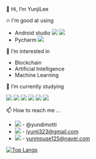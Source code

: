 👋 Hi, I’m YunjiLee



:fire: I'm good at using
- Android studio <img src="https://img.shields.io/badge/Java-ED1A3A?style=flat-square&logo=Java&logoColor=white"/> <img src="https://img.shields.io/badge/CSS3-1572B6?style=flat-square&logo=CSS3&logoColor=white"/>
- Pycharm <img src="https://img.shields.io/badge/Python-3776AB?style=flat-square&logo=Python&logoColor=white"/>



👀 I’m interested in
- Blockchain
- Artificial Intelligence
- Machine Learning



🌱 I’m currently studying

<!-- <img src="https://img.shields.io/badge/Firebase-FFCA28?style=flat-square&logo=firebase&logoColor=white"/> -->
<img src="https://img.shields.io/badge/Solidity-363636?style=flat-square&logo=Solidity&logoColor=white"/> <img src="https://img.shields.io/badge/React-61DAFB?style=flat-square&logo=React&logoColor=white"/> <img src="https://img.shields.io/badge/JavaScript-F7DF1E?style=flat-square&logo=JavaScript&logoColor=black"/> <img src="https://img.shields.io/badge/Unity-FFFFFF?style=flat-square&logo=Unity&logoColor=black"/> <img src="https://img.shields.io/badge/Django-092E20?style=flat-square&logo=Django&logoColor=white"/> <img src="https://img.shields.io/badge/firebase-FFCA28?style=flat-square&logo=firebase&logoColor=black"/>



📫 How to reach me ...
- <img src="https://img.shields.io/badge/Instagram-E4405F?style=flat-square&logo=Instagram&logoColor=white"/> - @yundimotti
- <img src="https://img.shields.io/badge/Gmail-EA4335?style=flat-square&logo=Gmail&logoColor=white"/> - iyunji323@gmail.com
- <img src="https://img.shields.io/badge/Naver-03C75A?style=flat-square&logo=Naver&logoColor=white"/> - yunmouse125@naver.com

[![Top Langs](https://github-readme-stats.vercel.app/api/top-langs/?username=yunzi125&langs_count=8)](https://github.com/yunzi125/github-readme-stats)

<!---
yunzi125/yunzi125 is a ✨ special ✨ repository because its `README.md` (this file) appears on your GitHub profile.
You can click the Preview link to take a look at your changes.
--->

